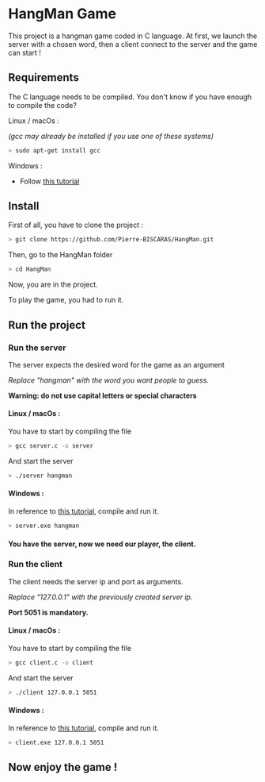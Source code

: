 # HangMan Game

This project is a hangman game coded in C language. At first, we launch the server with a chosen word, then a client connect to the server and the game can start !

## Requirements

The C language needs to be compiled. You don't know if you have enough to compile the code?

Linux / macOs :

*(gcc may already be installed if you use one of these systems)*
```bash
> sudo apt-get install gcc
```
Windows :
- Follow [this tutorial](https://www.wikihow.com/Run-C-Program-in-Command-Prompt)

## Install

 First of all, you have to clone the project :

```bash
> git clone https://github.com/Pierre-BISCARAS/HangMan.git
```

Then, go to the HangMan folder

```bash
> cd HangMan
`````
Now, you are in the project.

To play the game, you had to run it.

## Run the project

### Run the server

The server expects the desired word for the game as an argument

*Replace "hangman" with the word you want people to guess.*

**Warning: do not use capital letters or special characters** 

#### Linux / macOs :

You have to start by compiling the file
```bash
> gcc server.c -o server
```
And start the server

```bash
> ./server hangman
```
#### Windows :

In reference to [this tutorial](https://www.wikihow.com/Run-C-Program-in-Command-Prompt), compile and run it.
```bash
> server.exe hangman
```

#### You have the server, now we need our player, the client.

### Run the client

The client needs the server ip and port as arguments.

*Replace "127.0.0.1" with the previously created server ip.*

**Port 5051 is mandatory.**

#### Linux / macOs :

You have to start by compiling the file
```bash
> gcc client.c -o client
```
And start the server

```bash
> ./client 127.0.0.1 5051
```
#### Windows :

In reference to [this tutorial](https://www.wikihow.com/Run-C-Program-in-Command-Prompt), compile and run it.
```bash
> client.exe 127.0.0.1 5051
```


## Now enjoy the game !
